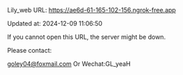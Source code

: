 Lily_web URL: https://ae6d-61-165-102-156.ngrok-free.app

Updated at: 2024-12-09 11:06:50

If you cannot open this URL, the server might be down.

Please contact: 

goley04@foxmail.com Or Wechat:GL_yeaH
